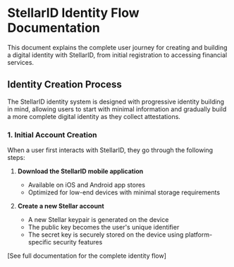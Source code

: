 # StellarID Identity Flow Documentation

This document explains the complete user journey for creating and building a digital identity with StellarID, from initial registration to accessing financial services.

## Identity Creation Process

The StellarID identity system is designed with progressive identity building in mind, allowing users to start with minimal information and gradually build a more complete digital identity as they collect attestations.

### 1. Initial Account Creation

When a user first interacts with StellarID, they go through the following steps:

1. **Download the StellarID mobile application**
   - Available on iOS and Android app stores
   - Optimized for low-end devices with minimal storage requirements

2. **Create a new Stellar account**
   - A new Stellar keypair is generated on the device
   - The public key becomes the user's unique identifier
   - The secret key is securely stored on the device using platform-specific security features

[See full documentation for the complete identity flow]
